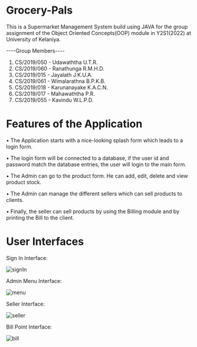 # Grocery-Pals
This is a Supermarket Management System build using JAVA for the group assignment of the Object Oriented Concepts(OOP) module in Y2S1(2022) at University of Kelaniya.

----Group Members----
1. CS/2019/050 - Udawaththa U.T.R.
2. CS/2019/060 - Ranathunga R.M.H.D.
3. CS/2019/015 - Jayalath J.K.U.A.
4. CS/2019/061 - Wimalarathna B.P.K.B.
5. CS/2019/018 - Karunanayake K.A.C.N.
6. CS/2019/017 - Mahawaththa P.R.
7. CS/2019/055 - Kavindu W.L.P.D.

# Features of the Application

• The Application starts with a nice-looking splash form which leads to a login form.

• The login form will be connected to a database, if the user id and password match the database entries, the user will login to the main form.

• The Admin can go to the product form. He can add, edit, delete and view product stock.

• The Admin can manage the different sellers which can sell products to clients.

• Finally, the seller can sell products by using the Billing module and by printing the Bill to the client.

# User Interfaces
Sign In Interface:

![signIn](https://user-images.githubusercontent.com/67953132/212988010-b69f3d81-c9cc-4a61-b0d6-f04814852c0d.png)

Admin Menu Interface:

![menu](https://user-images.githubusercontent.com/67953132/212988042-1db732ed-2a0a-4ce5-9b5c-3dd8f0fd799e.png)

Seller Interface:

![seller](https://user-images.githubusercontent.com/67953132/212988063-0f03f62b-4a34-4456-a31c-31b05bb7d9b4.png)

Bill Point Interface:

![bill](https://user-images.githubusercontent.com/67953132/212988070-5606dbdc-e620-40a3-86fb-aa99ed1148e9.png)
